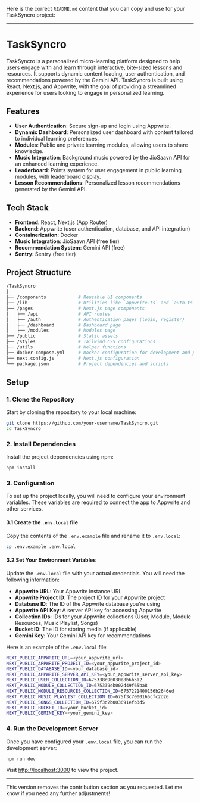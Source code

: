 Here is the correct `README.md` content that you can copy and use for your TaskSyncro project:

---

# TaskSyncro

TaskSyncro is a personalized micro-learning platform designed to help users engage with and learn through interactive, bite-sized lessons and resources. It supports dynamic content loading, user authentication, and recommendations powered by the Gemini API. TaskSyncro is built using React, Next.js, and Appwrite, with the goal of providing a streamlined experience for users looking to engage in personalized learning.

## Features

- **User Authentication**: Secure sign-up and login using Appwrite.
- **Dynamic Dashboard**: Personalized user dashboard with content tailored to individual learning preferences.
- **Modules**: Public and private learning modules, allowing users to share knowledge.
- **Music Integration**: Background music powered by the JioSaavn API for an enhanced learning experience.
- **Leaderboard**: Points system for user engagement in public learning modules, with leaderboard display.
- **Lesson Recommendations**: Personalized lesson recommendations generated by the Gemini API.

## Tech Stack

- **Frontend**: React, Next.js (App Router)
- **Backend**: Appwrite (user authentication, database, and API integration)
- **Containerization**: Docker
- **Music Integration**: JioSaavn API (free tier)
- **Recommendation System**: Gemini API (free)
- **Sentry**: Sentry (free tier)

## Project Structure

```bash
/TaskSyncro
│
├── /components            # Reusable UI components
├── /lib                   # Utilities like `appwrite.ts` and `auth.ts`
├── /pages                 # Next.js page components
│   ├── /api               # API routes
│   ├── /auth              # Authentication pages (login, register)
│   ├── /dashboard         # Dashboard page
│   ├── /modules           # Modules page
├── /public                # Static assets
├── /styles                # Tailwind CSS configurations
├── /utils                 # Helper functions
├── docker-compose.yml     # Docker configuration for development and production
├── next.config.js         # Next.js configuration
└── package.json           # Project dependencies and scripts
```

## Setup

### 1. Clone the Repository

Start by cloning the repository to your local machine:

```bash
git clone https://github.com/your-username/TaskSyncro.git
cd TaskSyncro
```

### 2. Install Dependencies

Install the project dependencies using npm:

```bash
npm install
```

### 3. Configuration

To set up the project locally, you will need to configure your environment variables. These variables are required to connect the app to Appwrite and other services.

#### 3.1 Create the `.env.local` file

Copy the contents of the `.env.example` file and rename it to `.env.local`:

```bash
cp .env.example .env.local
```

#### 3.2 Set Your Environment Variables

Update the `.env.local` file with your actual credentials. You will need the following information:

- **Appwrite URL**: Your Appwrite instance URL
- **Appwrite Project ID**: The project ID for your Appwrite project
- **Database ID**: The ID of the Appwrite database you're using
- **Appwrite API Key**: A server API key for accessing Appwrite
- **Collection IDs**: IDs for your Appwrite collections (User, Module, Module Resources, Music Playlist, Songs)
- **Bucket ID**: The ID for storing media (if applicable)
- **Gemini Key**: Your Gemini API key for recommendations

Here is an example of the `.env.local` file:

```bash
NEXT_PUBLIC_APPWRITE_URL=<your_appwrite_url>
NEXT_PUBLIC_APPWRITE_PROJECT_ID=<your_appwrite_project_id>
NEXT_PUBLIC_DATABASE_ID=<your_database_id>
NEXT_PUBLIC_APPWRITE_SERVER_API_KEY=<your_appwrite_server_api_key>
NEXT_PUBLIC_USER_COLLECTION_ID=675338d90030e8b6b5a2
NEXT_PUBLIC_MODULE_COLLECTION_ID=675339eb002d49f65ba8
NEXT_PUBLIC_MODULE_RESOURCES_COLLECTION_ID=6757221400156b2646ed
NEXT_PUBLIC_MUSIC_PLAYLIST_COLLECTION_ID=675f3c7000165cfc2d26
NEXT_PUBLIC_SONGS_COLLECTION_ID=675f3d2b003691efb3d5
NEXT_PUBLIC_BUCKET_ID=<your_bucket_id>
NEXT_PUBLIC_GEMINI_KEY=<your_gemini_key>
```

### 4. Run the Development Server

Once you have configured your `.env.local` file, you can run the development server:

```bash
npm run dev
```

Visit [http://localhost:3000](http://localhost:3000) to view the project.

---

This version removes the contribution section as you requested. Let me know if you need any further adjustments!
